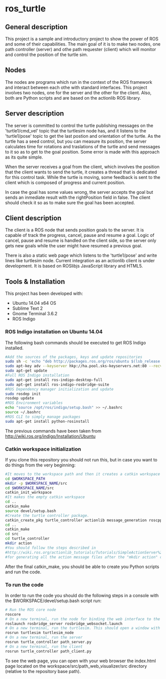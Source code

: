 # ros_turtle

## General description

This project is a sample and introductory project to show the power of ROS and some of their capabilities. The main goal of it is to make two nodes, one path controller (server) and othe path requester (client) which will monitor and control the position of the turtle sim. 

## Nodes

The nodes are programs which run in the context of the ROS framework and interact between each othe with standard interfaces. This project involves two nodes, one for the server and the other for the client. Also, both are Python scripts and are based on the actionlib ROS library.

## Server description

The server is committed to control the turtle publishing messages on the 'turtle1/cmd_vel' topic that the turtlesim node has, and it listens to the 'turtle1/pose' topic to get the last postion and orientation of the turtle. As the turtle has a seed control, but you can measure its position, the server calculates time for rotations and traslations of the turtle and send messages to it so as to get to the goal position. Some error is made with this approach as its quite simple.

When the server receives a goal from the client, which involves the position that the client wants to send the turtle, it creates a thread that is dedicated for this control task. While the turtle is moving, some feedback is sent to the client which is composed of progress and current position. 

In case the goal has some values wrong, the server accepts the goal but sends an inmediate result with the rightPosition field in false. The client should check it so as to make sure the goal has been accepted.

## Client description

The client is a ROS node that sends position goals to the server. It is capable of track the progress, cancel, pause and resume a goal. Logic of cancel, pause and resume is handled on the client side, so the server only gets new goals while the user might have resumed a previous goal.

There is also a static web page which listens to the 'turtle1/pose' and write lines like turtlesim node. Current integration as an actionlib client is under development. It is based on ROSlibjs JavaScript library and HTML5.

## Tools & Installation

This project has been developed with:

 - Ubuntu 14.04 x64 OS
 - Sublime Text 2
 - Gnome Terminal 3.6.2
 - ROS Indigo

### ROS Indigo installation on Ubuntu 14.04

The following bash commands should be executed to get ROS Indigo installed. 

```bash
#Add the sources of the packages, keys and update repositories
sudo sh -c 'echo "deb http://packages.ros.org/ros/ubuntu $(lsb_release -sc) main" > /etc/apt/sources.list.d/ros-latest.list'
sudo apt-key adv --keyserver hkp://ha.pool.sks-keyservers.net:80 --recv-key 0xB01FA116
sudo apt-get update
#Full ROS Indigo installation
sudo apt-get install ros-indigo-desktop-full
sudo apt-get install ros-indigo-rosbridge-suite
#ROS Dependency manager initialization and update
sudo rosdep init
rosdep update
#ROS Environment variables
echo "source /opt/ros/indigo/setup.bash" >> ~/.bashrc
source ~/.bashrc
#ROS CLI to simply manage packages
sudo apt-get install python-rosinstall
```

The previous commands have been taken from http://wiki.ros.org/indigo/Installation/Ubuntu

### Catkin workspace initialization

If you clone this repository you should not run this, but in case you want to do things from the very beginning:

```bash
#It moves to the workspace path and then it creates a catkin workspace
cd $WORKSPACE_PATH
mkdir -p $WORKSPACE_NAME/src
cd $WORKSPACE_NAME/src
catkin_init_workspace
#It makes the empty catkin workspace
cd ..
catkin_make
source devel/setup.bash
#Create the turtle controller package.
catkin_create_pkg turtle_controller actionlib message_generation roscpp rospy std_msgs actionlib_msgs
cd ..
catkin_make
cd src
cd turtle_controller
mkdir action
#You should follow the steps described in 
#http://wiki.ros.org/actionlib_tutorials/Tutorials/SimpleActionServer%28ExecuteCallbackMethod%29 
#for generating all the action message files after the "mkdir action" command
```
After the final catkin_make, you should be able to create you Python scripts and run the code.

### To run the code

In order to run the code you should do the following steps in a console with the $WORKSPACE/devel/setup.bash script run:

```bash
# Run the ROS core node
roscore
# On a new terminal, run the node for binding the web interface to the ROS interface
roslaunch rosbridge_server rosbridge_websocket.launch
# On a new terminal, run the turtlesim. This should open a window with the turtle
rosrun turtlesim turtlesim_node
# On a new terminal, run the server
rosrun turtle_controller path_server.py
# On a new terminal, run the client
rosrun turtle_controller path_client.py
```
To see the web page, you can open with your web browser the index.html page located on the workspace/src/path_web_visualizer/src directory (relative to the repository base path).

